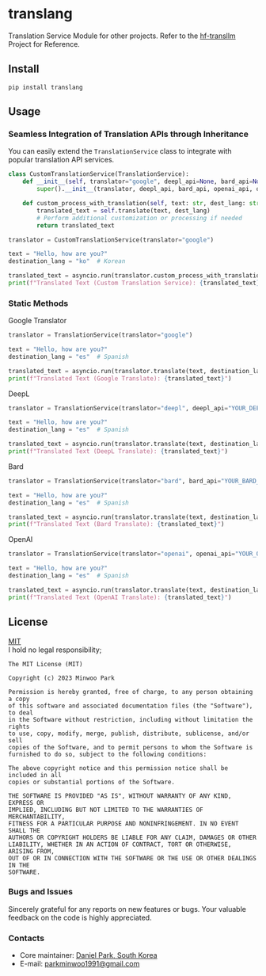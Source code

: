 # translang
Translation Service Module for other projects. Refer to the [hf-transllm](https://github.com/dsdanielpark/hf-transllm) Project for Reference.



## Install
```
pip install translang
```



## Usage
### Seamless Integration of Translation APIs through Inheritance
You can easily extend the `TranslationService` class to integrate with popular translation API services.
```python
class CustomTranslationService(TranslationService):
    def __init__(self, translator="google", deepl_api=None, bard_api=None, openai_api=None, openai_model='gpt-3.5-turbo'):
        super().__init__(translator, deepl_api, bard_api, openai_api, openai_model)

    def custom_process_with_translation(self, text: str, dest_lang: str) -> str:
        translated_text = self.translate(text, dest_lang)
        # Perform additional customization or processing if needed
        return translated_text
```

```python
translator = CustomTranslationService(translator="google")

text = "Hello, how are you?"
destination_lang = "ko"  # Korean

translated_text = asyncio.run(translator.custom_process_with_translation(text, destination_lang))
print(f"Translated Text (Custom Translation Service): {translated_text}")
```


### Static Methods

Google Translator
```python
translator = TranslationService(translator="google")

text = "Hello, how are you?"
destination_lang = "es"  # Spanish

translated_text = asyncio.run(translator.translate(text, destination_lang))
print(f"Translated Text (Google Translate): {translated_text}")
```

DeepL
```python
translator = TranslationService(translator="deepl", deepl_api="YOUR_DEEPL_API_KEY")

text = "Hello, how are you?"
destination_lang = "es"  # Spanish

translated_text = asyncio.run(translator.translate(text, destination_lang))
print(f"Translated Text (DeepL Translate): {translated_text}")
```

Bard
```python
translator = TranslationService(translator="bard", bard_api="YOUR_BARD_API_KEY")

text = "Hello, how are you?"
destination_lang = "es"  # Spanish

translated_text = asyncio.run(translator.translate(text, destination_lang))
print(f"Translated Text (Bard Translate): {translated_text}")
```

OpenAI
```python
translator = TranslationService(translator="openai", openai_api="YOUR_OPENAI_API_KEY")

text = "Hello, how are you?"
destination_lang = "es"  # Spanish

translated_text = asyncio.run(translator.translate(text, destination_lang))
print(f"Translated Text (OpenAI Translate): {translated_text}")
```


## License
[MIT](https://opensource.org/license/mit/) <br>
I hold no legal responsibility; 
```
The MIT License (MIT)

Copyright (c) 2023 Minwoo Park

Permission is hereby granted, free of charge, to any person obtaining a copy
of this software and associated documentation files (the "Software"), to deal
in the Software without restriction, including without limitation the rights
to use, copy, modify, merge, publish, distribute, sublicense, and/or sell
copies of the Software, and to permit persons to whom the Software is
furnished to do so, subject to the following conditions:

The above copyright notice and this permission notice shall be included in all
copies or substantial portions of the Software.

THE SOFTWARE IS PROVIDED "AS IS", WITHOUT WARRANTY OF ANY KIND, EXPRESS OR
IMPLIED, INCLUDING BUT NOT LIMITED TO THE WARRANTIES OF MERCHANTABILITY,
FITNESS FOR A PARTICULAR PURPOSE AND NONINFRINGEMENT. IN NO EVENT SHALL THE
AUTHORS OR COPYRIGHT HOLDERS BE LIABLE FOR ANY CLAIM, DAMAGES OR OTHER
LIABILITY, WHETHER IN AN ACTION OF CONTRACT, TORT OR OTHERWISE, ARISING FROM,
OUT OF OR IN CONNECTION WITH THE SOFTWARE OR THE USE OR OTHER DEALINGS IN THE
SOFTWARE.
```

### Bugs and Issues
Sincerely grateful for any reports on new features or bugs. Your valuable feedback on the code is highly appreciated.

### Contacts
- Core maintainer: [Daniel Park, South Korea](https://github.com/DSDanielPark) <br>
- E-mail: parkminwoo1991@gmail.com <br>
